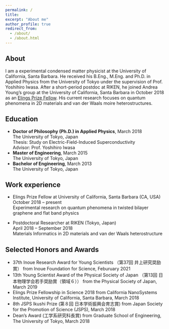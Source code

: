 ```yaml
---
permalink: /
title:
excerpt: "About me"
author_profile: true
redirect_from: 
  - /about/
  - /about.html
---
```


## About
I am a experimental condensed matter physicist at the University of California, Santa Barbara. He received his B.Eng., M.Eng. and Ph.D. in Applied Physics from the University of Tokyo under the supervision of Prof. Yoshihiro Iwasa. After a short-period postdoc at RIKEN, he joined Andrea Young’s group at the University of California, Santa Barbara in October 2018 as an [Elings Prize Fellow](https://www.cnsi.ucsb.edu/resources/funding/elings-prize/fellows). His current research focuses on quantum phenomena in 2D materials and van der Waals moire heterostructures.

## Education
* **Doctor of Philosophy (Ph.D.) in Applied Physics**, March 2018<br>
  The University of Tokyo, Japan<br>
  Thesis: Study on Electric-Field-Induced Superconductivity<br>
  Advisor: Prof. Yoshihiro Iwasa
  <br>
* **Master of Engineering**, March 2015<br>
  The University of Tokyo, Japan
  <br>
* **Bachelor of Engineering**, March 2013<br>
  The University of Tokyo, Japan

## Work experience
* Elings Prize Fellow at University of California, Santa Barbara (CA, USA)<br>
  October 2018 – present<br>
  Experimental research on quantum phenomena in twisted bilayer graphene and flat band physics

* Postdoctoral Researcher at RIKEN (Tokyo, Japan)<br>
  April 2018 – September 2018<br>
  Materials Informatics in 2D materials and van der Waals heterostructure

## Selected Honors and Awards
* 37th Inoue Research Award for Young Scientists （第37回 井上研究奨励賞） from Inoue Foundation for Science, Feburuary 2021
* 13th Young Scientist Award of the Physical Society of Japan （第13回 日本物理学会若手奨励賞（領域６）） from the Physical Society of Japan, March 2019
* Elings Prize Fellowship in Science 2018
from California NanoSystems Institute, University of California, Santa Barbara, March 2018
* 8th JSPS Ikushi Prize  (第８回 日本学術振興会育志賞)  from Japan Society for the Promotion of Science (JSPS), March 2018
* Dean’s Award (工学系研究科長賞) from Graduate School of Engineering, The University of Tokyo, March 2018


